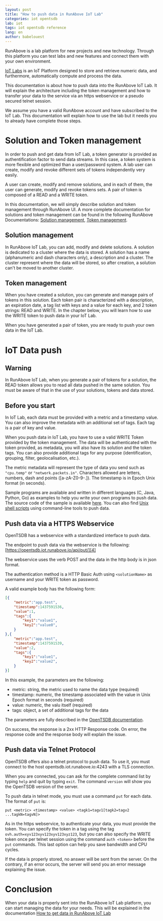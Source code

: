 ```yaml
---
layout: post
title: "How to push data in RunAbove IoT Lab"
categories: iot opentsdb
lab: iot
tags: iot opentsdb reference
lang: en
author: babelouest
---
```


RunAbove is a lab platform for new projects and new technology. Through this platform you can test labs and new features and connect them with your own environment.

[IoT Labs][1] is an IoT Platform designed to store and retrieve numeric data, and furthermore, automatically compute and process the data.

This documentation is about how to push data into the RunAbove IoT Lab. It will explain the architecture including the token management and how to transfer your data to the service via an https webservice or a pseudo secured telnet session.

We assume you have a valid RunAbove account and have subscribed to the IoT Lab. This documentation will explain how to use the lab but it needs you to already have complete those steps.

# Solution and Token management

In order to push and get data from IoT Lab, a token generator is provided as authentification factor to send data streams. In this case, a token system is more flexible and optimized than a user/password system. A lab user can create, modify and revoke different sets of tokens independently very easily.

A user can create, modify and remove solutions, and in each of them, the user can generate, modify and revoke tokens sets. A pair of token is composed of a READ and a WRITE token.

In this documentation, we will simply describe solution and token management through RunAbove UI. A more complete documentation for solutions and token management can be found in the following RunAbove Documentations: [Solution management][7], [Token management][8].

## Solution management

In RunAbove IoT Lab, you can add, modify and delete solutions. A solution is dedicated to a cluster where the data is stored. A solution has a name (alphanumeric and dash characters only), a description and a cluster. The cluster represent where the data will be stored, so after creation, a solution can't be moved to another cluster.

## Token management

When you have created a solution, you can generate and manage pairs of tokens in this solution. Each token pair is characterized with a description, an expiration date, a tag list with keys and a value for each key, and 2 token strings: READ and WRITE. In the chapter below, you will learn how to use the WRITE token to push data in your IoT Lab.

When you have generated a pair of token, you are ready to push your own data in the IoT Lab.

# IoT Data push

## Warning

In RunAbove IoT Lab, when you generate a pair of tokens for a solution, the READ token allows you to read all data pushed in the same solution. You must be aware of that in the use of your solutions, tokens and data stored.

## Before you start

In IoT Lab, each data must be provided with a metric and a timestamp value. You can also improve the metadata with an additional set of tags. Each tag is a pair of key and value.

When you push data in IoT Lab, you have to use a valid WRITE Token provided by the token management. The data will be authenticated with the token provided, as metadata, you will also have its solution and the token tags. You can also provide additional tags for any purpose (identification, grouping, filter, geolocalisation, etc.).

The metric metadata will represent the type of data you send such as `"cpu.temp"` or `"network.packets.in"`. Characters allowed are letters, numbers, dash and points ([a-zA-Z0-9-.]). The timestamp is in Epoch Unix format (in seconds).

Sample programs are available and written in different languages (C, Java, Python, Go) as examples to help you write your own programs to push data. The source code of the sample is available [here][5]. You can also find [Unix shell scripts][6] using command-line tools to push data.

## Push data via a HTTPS Webservice

OpenTSDB has a webservice with a standardized interface to push data.

The endpoint to push data via the webservice is the following: [https://opentsdb.iot.runabove.io/api/put/][4]

The webservice uses the verb POST and the data in the http body is in json format.

The authentication method is a HTTP Basic Auth using `<solutionName>` as username and your WRITE token as password.

A valid example body has the following form:

```json
[{
	"metric":"app.test",
	"timestamp":1437591536,
	"value":1,
	"tags":{
		"key1":"value1",
		"key2":"value0",
	}
},{
	"metric":"app.test",
	"timestamp":1437591539,
	"value":2,
	"tags":{
		"key1":"value1",
		"key2":"value2",
	}
}]
```

In this example, the parameters are the following:

- metric: string, the metric used to name the data type (required)
- timestamp: numeric, the timestamp associated with the value in Unix Epoch format in seconds (required)
- value: numeric, the valu itself (required)
- tags: object, a set of additional tags for the data

The parameters are fully described in the [OpenTSDB documentation][2].

On success, the response is a 2xx HTTP Response code. On error, the response code and the response body will explain the issue.

## Push data via Telnet Protocol

OpenTSDB offers also a telnet protocol to push data. To use it, you must connect to the host opentsdb.iot.runabove.io:4243 with a TLS connection.

When you are connected, you can ask for the complete command list by typing `help` and quit by typing `exit`. The command `version` will show you the OpenTSDB version of the server.

To push data in telnet mode, you must use a command `put` for each data. The format of `put` is:

`put <metric> <timestamp> <value> <tagk1=tagv1[tagk2=tagv2 ...tagkN=tagvN]>`

As in the https webservice, to authenticate your data, you must provide the token. You can specify the token in a tag using the tag `ovh.auth=xyv123xyv123xyv123xyz123`, but you can also specify the WRITE token once per telnet session using the command `auth <token>` before the `put` commands. This last option can help you save bandwidth and CPU cycles.

If the data is properly stored, no answer will be sent from the server. On the contrary, if an error occurs, the server will send you an error message explaining the issue.

# Conclusion

When your data is properly sent into the RunAbove IoT Lab platform, you can start managing the data for your needs. This will be explained in the documentation [How to get data in RunAbove IoT Lab][3]

  [1]: https://runabove.com/iot/
  [2]: http://opentsdb.net/docs/build/html/api_http/put.html
  [3]: iot-documentation-how-to-get-data-in-runabove-iot-lab.html
  [4]: https://opentsdb.iot.runabove.io/api/put/
  [5]: http://url.to.sample.code.source/
  [6]: http://url.to.sample.shell.scripts/
  [7]: how-to-create-new-solutions.html
  [8]: how-to-manage-tokens.html
